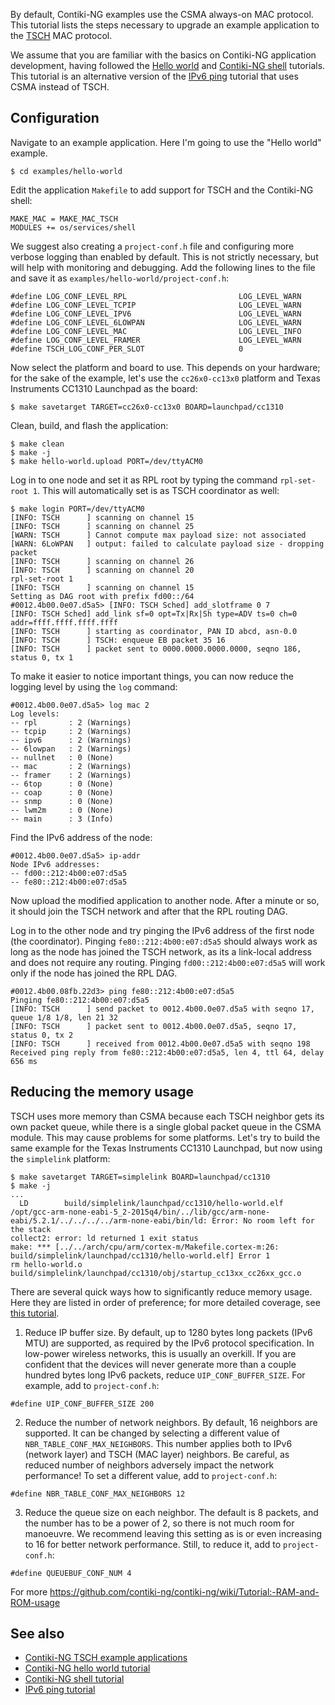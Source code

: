 By default, Contiki-NG examples use the CSMA always-on MAC protocol. This tutorial lists the steps necessary to upgrade an example application to the [TSCH](https://github.com/contiki-ng/contiki-ng/wiki/Documentation:-TSCH-and-6TiSCH) MAC protocol.

We assume that you are familiar with the basics on Contiki-NG application development, having followed the [Hello world](https://github.com/contiki-ng/contiki-ng/wiki/Tutorial:-Hello,-World!) and [Contiki-NG shell](https://github.com/contiki-ng/contiki-ng/wiki/Tutorial:-Shell) tutorials. This tutorial is an alternative version of the [IPv6 ping](https://github.com/contiki-ng/contiki-ng/wiki/Tutorial:-IPv6-ping) tutorial that uses CSMA instead of TSCH.

## Configuration

Navigate to an example application. Here I'm going to use the "Hello world" example.

    $ cd examples/hello-world

Edit the application `Makefile` to add support for TSCH and the Contiki-NG shell:

    MAKE_MAC = MAKE_MAC_TSCH
    MODULES += os/services/shell

We suggest also creating a `project-conf.h` file and configuring more verbose logging than enabled by default. This is not strictly necessary, but will help with monitoring and debugging. Add the following lines to the file and save it as `examples/hello-world/project-conf.h`:
```
#define LOG_CONF_LEVEL_RPL                         LOG_LEVEL_WARN
#define LOG_CONF_LEVEL_TCPIP                       LOG_LEVEL_WARN
#define LOG_CONF_LEVEL_IPV6                        LOG_LEVEL_WARN
#define LOG_CONF_LEVEL_6LOWPAN                     LOG_LEVEL_WARN
#define LOG_CONF_LEVEL_MAC                         LOG_LEVEL_INFO
#define LOG_CONF_LEVEL_FRAMER                      LOG_LEVEL_WARN
#define TSCH_LOG_CONF_PER_SLOT                     0
```

Now select the platform and board to use. This depends on your hardware; for the sake of the example, let's use the `cc26x0-cc13x0` platform and Texas Instruments CC1310 Launchpad as the board:

    $ make savetarget TARGET=cc26x0-cc13x0 BOARD=launchpad/cc1310

Clean, build, and flash the application:

    $ make clean
    $ make -j
    $ make hello-world.upload PORT=/dev/ttyACM0

Log in to one node and set it as RPL root by typing the command `rpl-set-root 1`. This will automatically set is as TSCH coordinator as well:
```
$ make login PORT=/dev/ttyACM0
[INFO: TSCH      ] scanning on channel 15
[INFO: TSCH      ] scanning on channel 25
[WARN: TSCH      ] Cannot compute max payload size: not associated
[WARN: 6LoWPAN   ] output: failed to calculate payload size - dropping packet
[INFO: TSCH      ] scanning on channel 26
[INFO: TSCH      ] scanning on channel 20
rpl-set-root 1
[INFO: TSCH      ] scanning on channel 15
Setting as DAG root with prefix fd00::/64
#0012.4b00.0e07.d5a5> [INFO: TSCH Sched] add_slotframe 0 7
[INFO: TSCH Sched] add_link sf=0 opt=Tx|Rx|Sh type=ADV ts=0 ch=0 addr=ffff.ffff.ffff.ffff
[INFO: TSCH      ] starting as coordinator, PAN ID abcd, asn-0.0
[INFO: TSCH      ] TSCH: enqueue EB packet 35 16
[INFO: TSCH      ] packet sent to 0000.0000.0000.0000, seqno 186, status 0, tx 1
```

To make it easier to notice important things, you can now reduce the logging level by using the `log` command:
```
#0012.4b00.0e07.d5a5> log mac 2
Log levels:
-- rpl       : 2 (Warnings)
-- tcpip     : 2 (Warnings)
-- ipv6      : 2 (Warnings)
-- 6lowpan   : 2 (Warnings)
-- nullnet   : 0 (None)
-- mac       : 2 (Warnings)
-- framer    : 2 (Warnings)
-- 6top      : 0 (None)
-- coap      : 0 (None)
-- snmp      : 0 (None)
-- lwm2m     : 0 (None)
-- main      : 3 (Info)
```

Find the IPv6 address of the node:
```
#0012.4b00.0e07.d5a5> ip-addr
Node IPv6 addresses:
-- fd00::212:4b00:e07:d5a5
-- fe80::212:4b00:e07:d5a5
```

Now upload the modified application to another node. After a minute or so, it should join the TSCH network and after that the RPL routing DAG.

Log in to the other node and try pinging the IPv6 address of the first node (the coordinator). Pinging `fe80::212:4b00:e07:d5a5` should always work as long as the node has joined the TSCH network, as its a link-local address and does not require any routing. Pinging `fd00::212:4b00:e07:d5a5` will work only if the node has joined the RPL DAG.

```
#0012.4b00.08fb.22d3> ping fe80::212:4b00:e07:d5a5
Pinging fe80::212:4b00:e07:d5a5
[INFO: TSCH      ] send packet to 0012.4b00.0e07.d5a5 with seqno 17, queue 1/8 1/8, len 21 32
[INFO: TSCH      ] packet sent to 0012.4b00.0e07.d5a5, seqno 17, status 0, tx 2
[INFO: TSCH      ] received from 0012.4b00.0e07.d5a5 with seqno 198
Received ping reply from fe80::212:4b00:e07:d5a5, len 4, ttl 64, delay 656 ms
```

## Reducing the memory usage

TSCH uses more memory than CSMA because each TSCH neighbor gets its own packet queue, while there is a single global packet queue in the CSMA module. This may cause problems for some platforms. Let's try to build the same example for the Texas Instruments CC1310 Launchpad, but now using the `simplelink` platform:

```
$ make savetarget TARGET=simplelink BOARD=launchpad/cc1310
$ make -j
...
  LD        build/simplelink/launchpad/cc1310/hello-world.elf
/opt/gcc-arm-none-eabi-5_2-2015q4/bin/../lib/gcc/arm-none-eabi/5.2.1/../../../../arm-none-eabi/bin/ld: Error: No room left for the stack
collect2: error: ld returned 1 exit status
make: *** [../../arch/cpu/arm/cortex-m/Makefile.cortex-m:26: build/simplelink/launchpad/cc1310/hello-world.elf] Error 1
rm hello-world.o build/simplelink/launchpad/cc1310/obj/startup_cc13xx_cc26xx_gcc.o
```

There are several quick ways how to significantly reduce memory usage. Here they are listed in order of preference; for more detailed coverage, see [this tutorial](https://github.com/contiki-ng/contiki-ng/wiki/Tutorial:-RAM-and-ROM-usage).

1) Reduce IP buffer size. By default, up to 1280 bytes long packets (IPv6 MTU) are supported, as required by the IPv6 protocol specification. In low-power wireless networks, this is usually an overkill. If you are confident that the devices will never generate more than a couple hundred bytes long IPv6 packets, reduce `UIP_CONF_BUFFER_SIZE`. For example, add to `project-conf.h`:
```
#define UIP_CONF_BUFFER_SIZE 200
```
2) Reduce the number of network neighbors. By default, 16 neighbors are supported. It can be changed by selecting a different value of `NBR_TABLE_CONF_MAX_NEIGHBORS`. This number applies both to IPv6 (network layer) and TSCH (MAC layer) neighbors. Be careful, as reduced number of neighbors adversely impact the network performance! To set a different value, add to `project-conf.h`:
```
#define NBR_TABLE_CONF_MAX_NEIGHBORS 12
```
3) Reduce the queue size on each neighbor. The default is 8 packets, and the number has to be a power of 2, so there is not much room for manoeuvre. We recommend leaving this setting as is or even increasing to 16 for better network performance. Still, to reduce it, add to `project-conf.h`:
```
#define QUEUEBUF_CONF_NUM 4
```

For more https://github.com/contiki-ng/contiki-ng/wiki/Tutorial:-RAM-and-ROM-usage

## See also 

* [Contiki-NG TSCH example applications](https://github.com/contiki-ng/contiki-ng/wiki/Documentation:-TSCH-example-applications)
* [Contiki-NG hello world tutorial](https://github.com/contiki-ng/contiki-ng/wiki/Tutorial:-Hello,-World!)
* [Contiki-NG shell tutorial](https://github.com/contiki-ng/contiki-ng/wiki/Tutorial:-Shell)
* [IPv6 ping tutorial](https://github.com/contiki-ng/contiki-ng/wiki/Tutorial:-IPv6-ping)